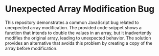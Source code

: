 # Unexpected Array Modification Bug

This repository demonstrates a common JavaScript bug related to unexpected array modification. The provided code snippet shows a function that intends to double the values in an array, but it inadvertently modifies the original array, leading to unexpected behavior. The solution provides an alternative that avoids this problem by creating a copy of the array before modification.